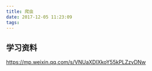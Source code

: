 ```yaml
---
title: 爬虫
date: 2017-12-05 11:23:09
tags:
---
```


## 学习资料
https://mp.weixin.qq.com/s/VNUaXDIXkoY55kPLZzvDNw
